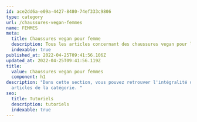 ```yaml
---
id: ace2dd6a-e09a-4427-8480-74ef333c9806
type: category
url: /chaussures-vegan-femmes
name: FEMMES
meta:
  title: Chaussures vegan pour femme
  description: Tous les articles concernant des chaussures vegan pour les femmes
  indexable: true
published_at: 2022-04-25T09:41:56.106Z
updated_at: 2022-04-25T09:41:56.119Z
title:
  value: Chaussures vegan pour femmes
  component: h1
description: "Dans cette section, vous pouvez retrouver l'intégralité des
  articles de la catégorie. "
seo:
  title: Tutoriels
  description: tutoriels
  indexable: true
---
```

